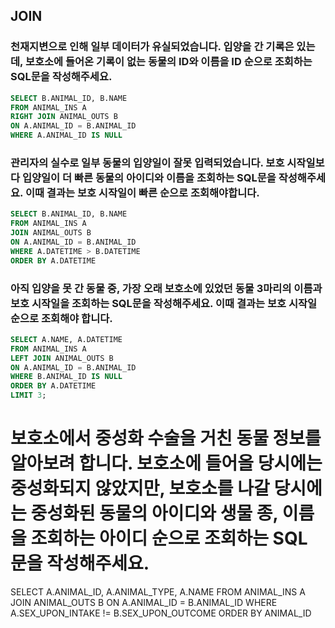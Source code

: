 ## JOIN


### 천재지변으로 인해 일부 데이터가 유실되었습니다. 입양을 간 기록은 있는데, 보호소에 들어온 기록이 없는 동물의 ID와 이름을 ID 순으로 조회하는 SQL문을 작성해주세요.
```sql
SELECT B.ANIMAL_ID, B.NAME 
FROM ANIMAL_INS A 
RIGHT JOIN ANIMAL_OUTS B 
ON A.ANIMAL_ID = B.ANIMAL_ID 
WHERE A.ANIMAL_ID IS NULL
```

 

### 관리자의 실수로 일부 동물의 입양일이 잘못 입력되었습니다. 보호 시작일보다 입양일이 더 빠른 동물의 아이디와 이름을 조회하는 SQL문을 작성해주세요. 이때 결과는 보호 시작일이 빠른 순으로 조회해야합니다.
```sql
SELECT B.ANIMAL_ID, B.NAME
FROM ANIMAL_INS A
JOIN ANIMAL_OUTS B
ON A.ANIMAL_ID = B.ANIMAL_ID
WHERE A.DATETIME > B.DATETIME
ORDER BY A.DATETIME
```

 

### 아직 입양을 못 간 동물 중, 가장 오래 보호소에 있었던 동물 3마리의 이름과 보호 시작일을 조회하는 SQL문을 작성해주세요. 이때 결과는 보호 시작일 순으로 조회해야 합니다.
```sql
SELECT A.NAME, A.DATETIME
FROM ANIMAL_INS A
LEFT JOIN ANIMAL_OUTS B
ON A.ANIMAL_ID = B.ANIMAL_ID
WHERE B.ANIMAL_ID IS NULL
ORDER BY A.DATETIME
LIMIT 3;
```

 

# 보호소에서 중성화 수술을 거친 동물 정보를 알아보려 합니다. 보호소에 들어올 당시에는 중성화되지 않았지만, 보호소를 나갈 당시에는 중성화된 동물의 아이디와 생물 종, 이름을 조회하는 아이디 순으로 조회하는 SQL 문을 작성해주세요.

SELECT A.ANIMAL_ID, A.ANIMAL_TYPE, A.NAME
FROM ANIMAL_INS A
JOIN ANIMAL_OUTS B
ON A.ANIMAL_ID = B.ANIMAL_ID
WHERE A.SEX_UPON_INTAKE != B.SEX_UPON_OUTCOME
ORDER BY ANIMAL_ID
